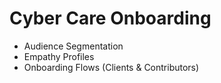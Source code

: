 # Cyber Care Onboarding
- Audience Segmentation
- Empathy Profiles
- Onboarding Flows (Clients & Contributors)
